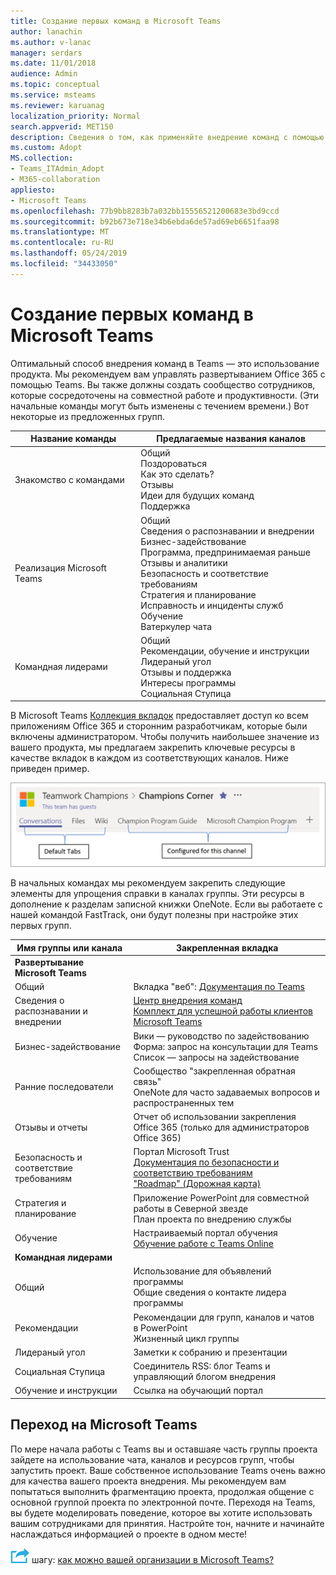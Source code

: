 ```yaml
---
title: Создание первых команд в Microsoft Teams
author: lanachin
ms.author: v-lanac
manager: serdars
ms.date: 11/01/2018
audience: Admin
ms.topic: conceptual
ms.service: msteams
ms.reviewer: karuanag
localization_priority: Normal
search.appverid: MET150
description: Сведения о том, как применяйте внедрение команд с помощью продукта.
ms.custom: Adopt
MS.collection:
- Teams_ITAdmin_Adopt
- M365-collaboration
appliesto:
- Microsoft Teams
ms.openlocfilehash: 77b9bb8283b7a032bb15556521200683e3bd9ccd
ms.sourcegitcommit: b92b673e718e34b6ebda6de57ad69eb6651faa98
ms.translationtype: MT
ms.contentlocale: ru-RU
ms.lasthandoff: 05/24/2019
ms.locfileid: "34433050"
---
```

# <a name="create-your-first-teams-in-microsoft-teams"></a>Создание первых команд в Microsoft Teams

Оптимальный способ внедрения команд в Teams — это использование продукта. Мы рекомендуем вам управлять развертыванием Office 365 с помощью Teams. Вы также должны создать сообщество сотрудников, которые сосредоточены на совместной работе и продуктивности. (Эти начальные команды могут быть изменены с течением времени.) Вот некоторые из предложенных групп.

| Название команды | Предлагаемые названия каналов |
| --------- | ---------------------- |
| Знакомство с командами | Общий</br> Поздороваться</br> Как это сделать?</br>Отзывы </br> Идеи для будущих команд </br> Поддержка |
| Реализация Microsoft Teams | Общий <br/> Сведения о распознавании и внедрении <br/> Бизнес-задействование <br/> Программа, предпринимаемая раньше <br/> Отзывы и аналитики <br/> Безопасность и соответствие требованиям <br/> Стратегия и планирование <br/> Исправность и инциденты служб <br/> Обучение <br/> Ватеркулер чата |
| Командная лидерами | Общий <br/> Рекомендации, обучение и инструкции <br/> Лидераный угол <br/> Отзывы и поддержка <br/> Интересы программы <br/> Социальная Ступица |

В Microsoft Teams [Коллекция вкладок](https://docs.microsoft.com/en-us/microsoftteams/platform/concepts/tabs/tabs-overview) предоставляет доступ ко всем приложениям Office 365 и сторонним разработчикам, которые были включены администратором. Чтобы получить наибольшее значение из вашего продукта, мы предлагаем закрепить ключевые ресурсы в качестве вкладок в каждом из соответствующих каналов. Ниже приведен пример.

![Снимок экрана, на котором показаны вкладки по умолчанию и пользовательские](media/teams-adoption-tab-example.png)

В начальных командах мы рекомендуем закрепить следующие элементы для упрощения справки в каналах группы. Эти ресурсы в дополнение к разделам записной книжки OneNote. Если вы работаете с нашей командой FastTrack, они будут полезны при настройке этих первых групп. 

|Имя группы или канала | Закрепленная вкладка |
|----------------- | ---------- |
| **Развертывание Microsoft Teams** ||
| Общий | Вкладка "веб": [Документация по Teams](https://aka.ms/SuccessWithTeams) |
| Сведения о распознавании и внедрении | [Центр внедрения команд](https://aka.ms/DriveTeamsAdoption)<br/>[Комплект для успешной работы клиентов Microsoft Teams](https://download.microsoft.com/download/A/E/9/AE984CD4-CF4B-41E7-9ABD-6735E3F01897/MicrosoftTeamsCustomerSuccessKit.zip)|
| Бизнес-задействование | Вики — руководство по задействованию<br/>Форма: запрос на консультации для Teams<br/>Список — запросы на задействование |
|Ранние последователи | Сообщество "закрепленная обратная связь" <br/> OneNote для часто задаваемых вопросов и распространенных тем |
| Отзывы и отчеты | Отчет об использовании закрепления Office 365 (только для администраторов Office 365) |
| Безопасность и соответствие требованиям | Портал Microsoft Trust <br/> [Документация по безопасности и соответствию требованиям](https://docs.microsoft.com/en-us/office365/securitycompliance/index)<br/> ["Roadmap" (Дорожная карта)](https://docs.microsoft.com/office365/securitycompliance/security-roadmap) |
| Стратегия и планирование | Приложение PowerPoint для совместной работы в Северной звезде <br/> План проекта по внедрению службы |
| Обучение | Настраиваемый портал обучения <br/> [Обучение работе с Teams Online](https://aka.ms/TeamsTraining) |
| **Командная лидерами**|  |
| Общий | Использование для объявлений программы <br/> Общие сведения о контакте лидера программы |
| Рекомендации | Рекомендации для групп, каналов и чатов в PowerPoint <br/> Жизненный цикл группы |
| Лидераный угол | Заметки к собранию и презентации |
| Социальная Ступица | Соединитель RSS: блог Teams и управляющий блогом внедрения |
| Обучение и инструкции | Ссылка на обучающий портал |

## <a name="making-the-switch-to-microsoft-teams"></a>Переход на Microsoft Teams

По мере начала работы с Teams вы и оставшаяе часть группы проекта зайдете на использование чата, каналов и ресурсов групп, чтобы запустить проект. Ваше собственное использование Teams очень важно для качества вашего проекта внедрения. Мы рекомендуем вам попытаться выполнить фрагментацию проекта, продолжая общение с основной группой проекта по электронной почте. Переходя на Teams, вы будете моделировать поведение, которое вы хотите использовать вашим сотрудниками для принятия. Настройте тон, начните и начинайте наслаждаться информацией о проекте в одном месте!  

![Значок, посвященный следующему](media/teams-adoption-next-icon.png) шагу: [как можно вашей организации в Microsoft Teams?](teams-adoption-assess-readiness.md)
